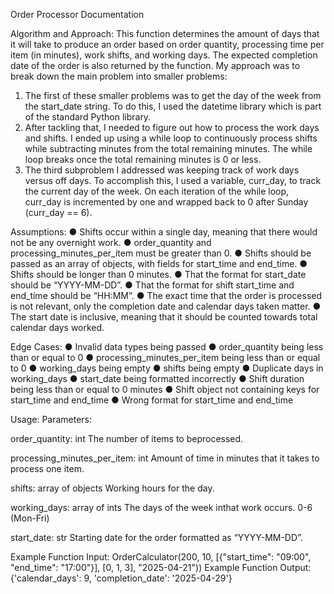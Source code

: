 Order Processor Documentation

Algorithm and Approach:
This function determines the amount of days that it will take to produce an order based
on order quantity, processing time per item (in minutes), work shifts, and working days.
The expected completion date of the order is also returned by the function.
My approach was to break down the main problem into smaller problems:
1. The first of these smaller problems was to get the day of the week from the
start_date string. To do this, I used the datetime library which is part of the
standard Python library.
2. After tackling that, I needed to figure out how to process the work days and
shifts. I ended up using a while loop to continuously process shifts while
subtracting minutes from the total remaining minutes. The while loop breaks once
the total remaining minutes is 0 or less.
3. The third subproblem I addressed was keeping track of work days versus off
days. To accomplish this, I used a variable, curr_day, to track the current day of
the week. On each iteration of the while loop, curr_day is incremented by one
and wrapped back to 0 after Sunday (curr_day == 6).

Assumptions:
● Shifts occur within a single day, meaning that there would not be any overnight
work.
● order_quantity and processing_minutes_per_item must be greater than 0.
● Shifts should be passed as an array of objects, with fields for start_time and
end_time.
● Shifts should be longer than 0 minutes.
● That the format for start_date should be “YYYY-MM-DD”.
● That the format for shift start_time and end_time should be “HH:MM”.
● The exact time that the order is processed is not relevant, only the completion
date and calendar days taken matter.
● The start date is inclusive, meaning that it should be counted towards total
calendar days worked.

Edge Cases:
● Invalid data types being passed
● order_quantity being less than or equal to 0
● processing_minutes_per_item being less than or equal to 0
● working_days being empty
● shifts being empty
● Duplicate days in working_days
● start_date being formatted incorrectly
● Shift duration being less than or equal to 0 minutes
● Shift object not containing keys for start_time and end_time
● Wrong format for start_time and end_time

Usage:
Parameters:

order_quantity:
int 
The number of items to beprocessed.

processing_minutes_per_item:
int 
Amount of time in minutes that it takes to process one item.

shifts:
array of objects 
Working hours for the day.

working_days:
array of ints 
The days of the week inthat work occurs. 0-6 (Mon-Fri)

start_date:
str 
Starting date for the order formatted as “YYYY-MM-DD”.

Example Function Input:
OrderCalculator(200, 10, [{"start_time": "09:00", "end_time": "17:00"}], [0, 1, 3],
"2025-04-21"))
Example Function Output:
{'calendar_days': 9, 'completion_date': '2025-04-29'}
